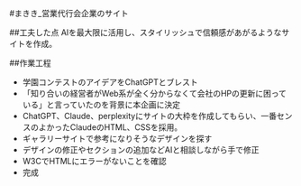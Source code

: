 #まきき_営業代行会企業のサイト

##工夫した点
AIを最大限に活用し、スタイリッシュで信頼感があがるようなサイトを作成。

##作業工程
- 学園コンテストのアイデアをChatGPTとブレスト
- 「知り合いの経営者がWeb系が全く分からなくて会社のHPの更新に困っている」と言っていたのを背景に本企画に決定
- ChatGPT、Claude、perplexityにサイトの大枠を作成してもらい、一番センスのよかったClaudeのHTML、CSSを採用。
- ギャラリーサイトで参考になりそうなデザインを探す
- デザインの修正やセクションの追加などAIと相談しながら手で修正
- W3CでHTMLにエラーがないことを確認
- 完成
